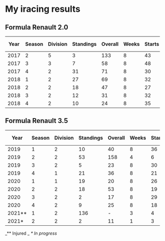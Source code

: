 # My iracing results

## Formula Renault 2.0

| Year  |  Season |  Division | Standings   |   Overall|Weeks| Starts | Wins | Top 5 | Poles | Points |
|---|---|---|---|---|---|---|---|---|---|---|
| 2017   | 2  | 5  | 3  |  133 |8 | 43|4 |21 |6 |714|
| 2017  | 3  | 3  | 7  |  58 | 8|48 |14 |30 |17 |815 |
| 2017  | 4  |2   |31   | 71  |8 | 30| 11|16 |15 |760 |
| 2018  | 1  |2   |27   | 69  |8 |32 |18 |24 | 21| 792 |
| 2018  | 2  |2   |18   | 47  |8 |27 |10 |20 | 12| 882 |
| 2018  | 3  |2   |12   | 31  |8 |32 |7 |19 | 12| 881 |
| 2018  |  4 |  2 | 10   | 24  |8| 35 | 15 | 22 | 13 | 931 |

## Formula Renault 3.5

| Year  |  Season |  Division | Standings   |   Overall|Weeks| Starts | Wins | Top 5 | Poles | Points |
|---|---|---|---|---|---|---|---|---|---|---|
| 2019  |  1 |  2 | 10   | 40  |8| 36 | 6 | 23 | 11 | 1066 |
| 2019  |  2 |  2 | 53   |  158 |4| 6 | 1 | 5 | 1 | 413 |
| 2019  |  3 |  2 | 5   |   23|8| 30 | 6 | 22 | 7 | 1002 |
| 2019  |  4 |  1 | 21   |   36|8| 21 | 4 | 15 | 1 | 917 |
| 2020  |  1 |  1 | 19   |   20|8| 26 | 1 | 10 | 1 | 1138 |
| 2020  |  2 |  2 | 18   |   53|8|19 | 0 | 4 | 1 | 849 |
| 2020  |  3 |  2 | 2   |   17|8|29 | 3 | 13 | 5 | 1196 |
| 2020  |  4 |  2 | 9   |   25|8|18 | 2 | 3 | 3 | 1044 |
| 2021**  |  1 |  2 | 136   |   -|3|4 | 1 | 2 | 1 | 211 |
| 2021*  |  2 |  2 | 2   |   11|1|3 | 1 | 1 | 1 | 176 |

_** Injured _
_* In progress_
